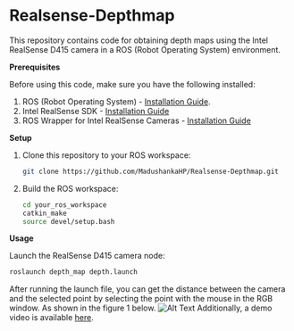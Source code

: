 # Realsense-Depthmap
[//]: <> (Get depth map using realsense D415 camera)
This repository contains code for obtaining depth maps using the Intel RealSense D415 camera in a ROS (Robot Operating System) environment.

**Prerequisites**

Before using this code, make sure you have the following installed:

1. ROS (Robot Operating System) - [Installation Guide](https://wiki.ros.org/Installation).
2. Intel RealSense SDK - [Installation Guide](https://www.intelrealsense.com/sdk-2/)
3. ROS Wrapper for Intel RealSense Cameras - [Installation Guide](https://github.com/IntelRealSense/realsense-ros)

**Setup**

1. Clone this repository to your ROS workspace:

   ```bash
   git clone https://github.com/MadushankaHP/Realsense-Depthmap.git
   
2. Build the ROS workspace:
   ```bash
   cd your_ros_workspace
   catkin_make
   source devel/setup.bash

**Usage**

Launch the RealSense D415 camera node:
   ```bash
   roslaunch depth_map depth.launch
   ```

After running the launch file, you can get the distance between the camera and the selected point by selecting the point with the mouse in the RGB window. As shown in the figure 1 below.
![Alt Text](~/depth.png)
Additionally, a demo video is available [here](https://youtu.be/94TXj-BTWPE).

